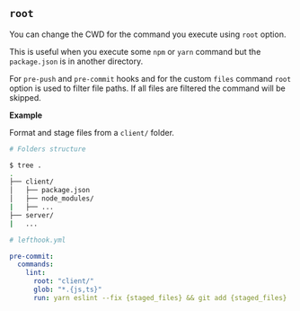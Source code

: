 ## `root`

You can change the CWD for the command you execute using `root` option.

This is useful when you execute some `npm` or `yarn` command but the `package.json` is in another directory.

For `pre-push` and `pre-commit` hooks and for the custom `files` command `root` option is used to filter file paths. If all files are filtered the command will be skipped.

**Example**

Format and stage files from a `client/` folder.

```bash
# Folders structure

$ tree .
.
├── client/
│   ├── package.json
│   ├── node_modules/
|   ├── ...
├── server/
|   ...
```

```yml
# lefthook.yml

pre-commit:
  commands:
    lint:
      root: "client/"
      glob: "*.{js,ts}"
      run: yarn eslint --fix {staged_files} && git add {staged_files}
```
